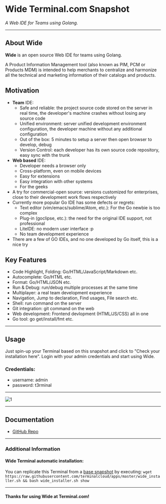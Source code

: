 # **Wide** Terminal.com Snapshot
*A Web IDE for Teams using Golang.*

---

## About Wide
**Wide** is an open source Web IDE for teams using Golang.

A Product Information Management tool (also known as PIM, PCM or Products MDM) is intended to help merchants to centralize and harmonize all the technical and marketing information of their catalogs and products.


## Motivation

* **Team** IDE:
  * Safe and reliable: the project source code stored on the server in real time, the developer's machine crashes without losing any source code
  * Unified environment: server unified development environment configuration, the developer machine without any additional configuration
  * Out of the box: 5 minutes to setup a server then open browser to develop, debug
  * Version Control: each developer has its own source code repository, easy sync with the trunk
* **Web based** IDE:
  * Developer needs a browser only
  * Cross-platform, even on mobile devices
  * Easy for extensions
  * Easy integration with other systems
  * For the geeks
* A try for commercial-open source: versions customized for enterprises, close to their development work flows respectively
* Currently more popular Go IDE has some defects or regrets:
  * Text editor (vim/emacs/sublime/Atom, etc.): For the Go newbie is too complex
  * Plug-in (goclipse, etc.): the need for the original IDE support, not professional
  * LiteIDE: no modern user interface :p
  * No team development experience
* There are a few of GO IDEs, and no one developed by Go itself, this is a nice try



## Key Features

* Code Highlight, Folding: Go/HTML/JavaScript/Markdown etc.
* Autocomplete: Go/HTML etc.
* Format: Go/HTML/JSON etc.
* Run & Debug: run/debug multiple processes at the same time
* Multiplayer: a real team development experience
* Navigation, Jump to declaration, Find usages, File search etc.
* Shell: run command on the server
* Git integration: git command on the web
* Web development: Frontend devlopment (HTML/JS/CSS) all in one
* Go tool: go get/install/fmt etc.



---

## Usage

Just spin-up your Terminal based on this snapshot and click to "Check your installation here".
Login with your admin credentials and start using Wide.


### Credentials:

- username: admin
- password: t3rminal


---

![1](https://camo.githubusercontent.com/56436ce77d8960bc578ee044480559c50791f44b/687474703a2f2f62336c6f672e6f72672f776964652f64656d6f2f32303134313032342e706e67)

---

## Documentation
- [GitHub Repo](https://github.com/b3log/wide)

---

### Additional Information

#### Wide Terminal automatic installation:
You can replicate this Terminal from a [base snapshot](https://www.terminal.com/tiny/FzpHiTXG1K) by executing:
`wget https://raw.githubusercontent.com/terminalcloud/apps/master/wide_installer.sh && bash wide_installer.sh show`

---

#### Thanks for using Wide at Terminal.com!
